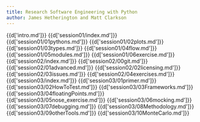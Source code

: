 ```yaml
---
title: Research Software Engineering with Python
author: James Hetherington and Matt Clarkson
---
```


{{d['intro.md']}}
{{d['session01/index.md']}}
{{d['session01/01pythons.md']}}
{{d['session01/02plots.md']}}
{{d['session01/03types.md']}}
{{d['session01/04flow.md']}}
{{d['session01/05modules.md']}}
{{d['session01/06exercise.md']}}
{{d['session02/index.md']}}
{{d['session02/00git.md']}}
{{d['session02/01advanced.md']}}
{{d['session02/02licensing.md']}}
{{d['session02/03issues.md']}}
{{d['session02/04exercises.md']}}
{{d['session03/index.md']}}
{{d['session03/01primer.md']}}
{{d['session03/02HowToTest.md']}}
{{d['session03/03Frameworks.md']}}
{{d['session03/04floatingPoints.md']}}
{{d['session03/05nose_exercise.md']}}
{{d['session03/06mocking.md']}}
{{d['session03/07debugging.md']}}
{{d['session03/08Methodology.md']}}
{{d['session03/09otherTools.md']}}
{{d['session03/10MonteCarlo.md']}}
